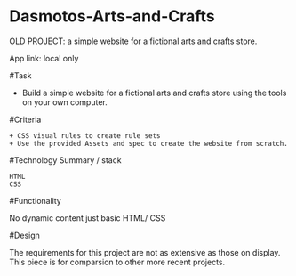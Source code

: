 # Dasmotos-Arts-and-Crafts
OLD PROJECT: a simple website for a fictional arts and crafts store.


App link: local only

#Task

  + Build a simple website for a fictional arts and crafts store using the tools on your own computer.

#Criteria

    + CSS visual rules to create rule sets
    + Use the provided Assets and spec to create the website from scratch.

#Technology Summary / stack

    HTML
    CSS

#Functionality

No dynamic content just basic HTML/ CSS

#Design 

The requirements for this project are not as extensive as those on display. This piece is for comparsion to other more recent projects.
